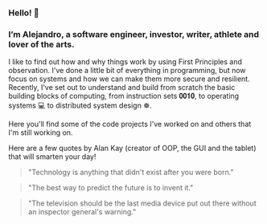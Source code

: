 <h3>Hello! 👋</h3>
<h3>I’m Alejandro, a software engineer, investor, writer, athlete and lover of the arts.</h3>

I like to find out how and why things work by using First Principles and observation. I've done a little bit of everything in programming, but now focus on systems and how we can make them more secure and resilient. Recently, I've set out to understand and build from scratch the basic building blocks of computing, from instruction sets 𝟎𝟎𝟏𝟎, to operating systems 💻 to distributed system design ☸️.

Here you'll find some of the code projects I've worked on and others that I'm still working on.

Here are a few quotes by Alan Kay (creator of OOP, the GUI and the tablet) that will smarten your day!

> "Technology is anything that didn't exist after you were born."

> "The best way to predict the future is to invent it."

> "The television should be the last media device put out there without an inspector general's warning."
